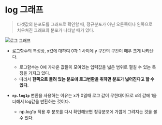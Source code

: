 # log 그래프
> 타겟값의 분포도를 그래프로 확인할 때, 정규분포가 아닌 오른쪽이나 왼쪽으로 치우쳐진 그래프의 분포가 나타날 때가 있다.

![로그 그래프](https://i.namu.wiki/i/NE-z84UY1NUg_ASi6ExcveUWxeoWJJHpybv2gY5frfww_fqLLwjYnh_fPvgRXgAcVptAek0PX15SkexkW5e7OA.webp)

- 로그함수의 특성상, x값에 대하여 0과 1 사이에 y 구간의 구간이 매우 크게 나타난다.
  - 로그함수는 0에 가까운 값들이 모여있는 입력값을 넓은 범위로 펼칠 수 있는 특징을 가지고 있다.
  - 따라서 **한쪽으로 몰려 있는 분포에 로그변환을 취하면 분포가 넓어진다고 할 수 있다.**

- **`np.log1p`** 변환을 사용하는 이유는 x가 0일때 로그 값이 무한대이므로 x의 값에 1을 더해서 log값을 반환하는 것이다.
  - np.log1p 적용 후 분포를 다시 확인해보면 정규분포에 가깝게 그려지는 것을 볼 수 있다.